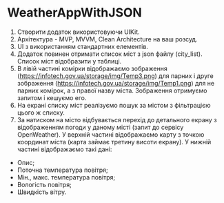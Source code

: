 # WeatherAppWithJSON
1. Створити додаток використовуючи UIKit.
2. Архітектура - MVP, MVVM, Clean Architecture на ваш розсуд.
3. UI з використанням стандартних елементів.
4. Додаток повинен отримати список міст з json файлу (city_list). Список міст
відобразити у таблиці.
5. В лівій частині комірки відображаємо зображення
(https://infotech.gov.ua/storage/img/Temp3.png) для парних і друге зображення (https://infotech.gov.ua/storage/img/Temp1.png) для не парних комірок, а з правої назву міста. Зображення отримуємо запитом і кешуємо его.
6. На екрані списку міст реалізуємо пошук за містом з фільтрацією цього ж списку.
7. За натиском на місто відбувається перехід до детального екрану з відображенням погоди у даному місті (запит до сервісу OpenWeather). У верхній частині відображаємо карту з точкою координат міста (карта займає третину висоти екрану). У нижній частині відображаємо такі дані:
- Опис;
- Поточна температура повітря;
- Мін., макс. температура повітря;
- Вологість повітря;
- Швидкість вітру.
